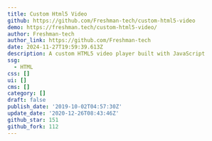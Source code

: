 ```yaml
---
title: Custom Html5 Video
github: https://github.com/Freshman-tech/custom-html5-video
demo: https://freshman.tech/custom-html5-video/
author: Freshman-tech
author_link: https://github.com/Freshman-tech
date: 2024-11-27T19:59:39.613Z
description: A custom HTML5 video player built with JavaScript
ssg:
  - HTML
css: []
ui: []
cms: []
category: []
draft: false
publish_date: '2019-10-02T04:57:30Z'
update_date: '2020-12-26T08:43:46Z'
github_star: 151
github_fork: 112
---
```

